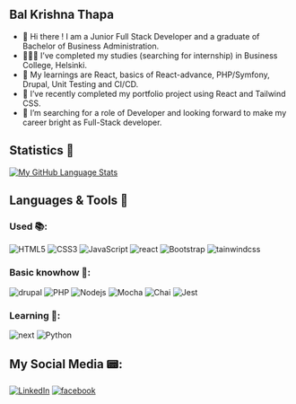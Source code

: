 ## Bal Krishna Thapa 


- 👋 Hi there ! I am a Junior Full Stack Developer and a graduate of Bachelor of Business Administration.
- 👨🏻‍🎓 I’ve completed my studies (searching for internship) in Business College, Helsinki.
- 🌱 My learnings are React, basics of React-advance, PHP/Symfony, Drupal, Unit Testing and CI/CD.
- 🔭 I’ve recently completed my portfolio project using React and Tailwind CSS.  
- 👯 I’m searching for a role of Developer and looking forward to make my career bright as Full-Stack developer.


## Statistics 🚀

[![My GitHub Language Stats](https://github-readme-stats.vercel.app/api/top-langs/?layout=compact&username=BalThapa&count_private=true&langs_count=6&hide=jupyter%20notebook,twig,scss&theme=dark)]()

  
## Languages & Tools 🧰

### Used 📚:

![HTML5](https://img.shields.io/badge/-HTML5-E34F26?style=flat-square&logo=html5&logoColor=white) 
![CSS3](https://img.shields.io/badge/-CSS3-1572B6?style=flat-square&logo=css3)
![JavaScript](https://img.shields.io/badge/-JavaScript-black?style=flat-square&logo=javascript)
![react](https://img.shields.io/badge/React-20232A?style=flat-square&logo=react&logoColor=61DAFB)
![Bootstrap](https://img.shields.io/badge/bootstrap-20232A?style=flat-square&logo=bootstrap&logoColor=61DAFB)
![tainwindcss](https://img.shields.io/badge/tailwindcss-20232A?style=flat-square&logo=tailwindcss&logoColor=61DAFB)

### Basic knowhow 🌱:
![drupal](https://img.shields.io/badge/drupal-20232A?style=flat-square&logo=drupal&logoColor=61DAFB)
![PHP](https://img.shields.io/badge/-Php-black?style=flat-square&logo=Php)
![Nodejs](https://img.shields.io/badge/-Nodejs-black?style=flat-square&logo=Node.js)
![Mocha](https://img.shields.io/badge/Mocha-20232A?style=flat-square&logo=mocha&logoColor=61DAFB)
![Chai](https://img.shields.io/badge/Chai-20232A?style=flat-square&logo=chai&logoColor=61DAFB)
![Jest](https://img.shields.io/badge/Jest-20232A?style=flat-square&logo=Jest&logoColor=61DAFB)

### Learning 📖:
![next](https://img.shields.io/badge/Next-000000?style=flat-square&logo=nextdotjs&logoColor=FFFFFF)
![Python](https://img.shields.io/badge/-Python-black?style=flat-square&logo=Python)


## My Social Media 📟:
[![LinkedIn](https://img.shields.io/badge/LinkedIn-%230077B5.svg?&style=flat-square&logo=linkedin&logoColor=white)](https://www.linkedin.com/in/balkrishna-thapa-chhetri-606941114/)
[![facebook](https://img.shields.io/badge/facebook-20232A?style=flat-square&logo=facebook&logoColor=61DAFB)](https://www.facebook.com/balkrishna.thapa.336/)



